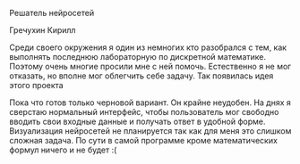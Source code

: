Решатель нейросетей

Гречухин Кирилл

Среди своего окружения я один из немногих кто разобрался с тем, как выполнять последнюю лабораторную по дискретной математике. Поэтому очень многие просили мне с ней помочь. Естественно я не мог отказать, но вполне мог облегчить себе задачу. Так появилась идея этого проекта

Пока что готов только черновой вариант. Он крайне неудобен. На днях я сверстаю нормальный интерфейс, чтобы пользователь мог свободно вводить свои входные данные и получать ответ в удобной форме. Визуализация нейросетей не планируется так как для меня это слишком сложная задача. По сути в самой программе кроме математических формул ничего и не будет :(
